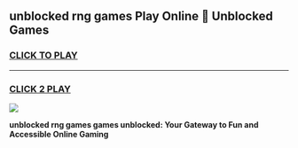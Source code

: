 
## unblocked rng games Play Online 👋 Unblocked Games
<h3>
<a href="https://premium.freeplayer.one?title=unblocked_rng_games&ref=19F">CLICK TO PLAY</a></h3>
<hr>

<h3>
<a href="https://premium.freeplayer.one?title=unblocked_rng_games&ref=19F">CLICK 2 PLAY</a>
  
</h3>

<a href="https://premium.freeplayer.one?title=unblocked_rng_games&ref=19F"><img src="https://clearcache.store/games.png"></a>


**unblocked rng games games unblocked: Your Gateway to Fun and Accessible Online Gaming**
